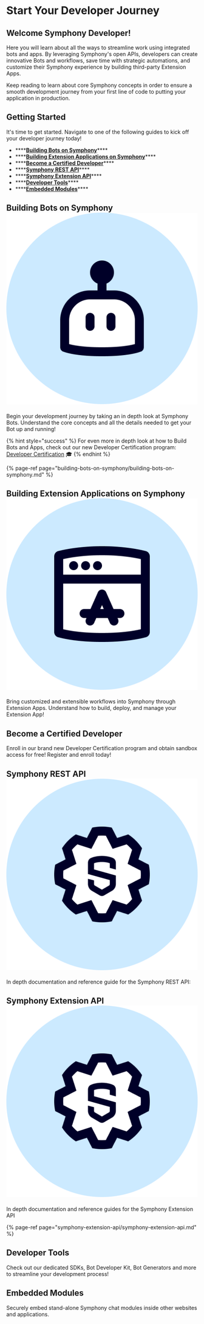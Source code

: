 # Start Your Developer Journey

## **Welcome Symphony Developer!**

Here you will learn about all the ways to streamline work using integrated bots and apps. By leveraging Symphony's open APIs, developers can create innovative Bots and workflows, save time with strategic automations, and customize their Symphony experience by building third-party Extension Apps.

Keep reading to learn about core Symphony concepts in order to ensure a smooth development journey from your first line of code to putting your application in production.  

## Getting Started

It's time to get started.  Navigate to one of the following guides to kick off your developer journey today!

* \*\*\*\*[**Building Bots on Symphony**](./#building-bots-on-symphony)\*\*\*\*
* \*\*\*\*[**Building Extension Applications on Symphony**](./#building-extension-applications-on-symphony)\*\*\*\*
* \*\*\*\*[**Become a Certified Developer**](./#developer-certification)\*\*\*\*
* \*\*\*\*[**Symphony REST API**](./#symphony-rest-api)\*\*\*\*
* \*\*\*\*[**Symphony Extension API**](./#symphony-extension-api)\*\*\*\*
* \*\*\*\*[**Developer Tools**](./#developer-tools)\*\*\*\*
* \*\*\*\*[**Embedded Modules**](./#embedded-modules)\*\*\*\*

## Building Bots on Symphony ![](.gitbook/assets/bot-large.png)

Begin your development journey by taking an in depth look at Symphony Bots. Understand the core concepts and all the details needed to get your Bot up and running!

{% hint style="success" %}
For even more in depth look at how to Build Bots and Apps, check out our new Developer Certification program: [Developer Certification](developer-certification/untitled.md) 🎓
{% endhint %}

{% page-ref page="building-bots-on-symphony/building-bots-on-symphony.md" %}

## Building Extension Applications on Symphony ![](.gitbook/assets/extension-app-large.png)

Bring customized and extensible workflows into Symphony through Extension Apps. Understand how to build, deploy, and manage your Extension App!

## Become a Certified Developer

Enroll in our brand new Developer Certification program and obtain sandbox access for free! Register and enroll today!

## Symphony REST API ![](.gitbook/assets/symphony-api-large.png)

In depth documentation and reference guide for the Symphony REST API:

## Symphony Extension API ![](.gitbook/assets/symphony-api-large.png)

In depth documentation and reference guides for the Symphony Extension API

{% page-ref page="symphony-extension-api/symphony-extension-api.md" %}

## Developer Tools

Check out our dedicated SDKs, Bot Developer Kit, Bot Generators and more to streamline your development process!

## Embedded Modules

Securely embed stand-alone Symphony chat modules inside other websites and applications.

